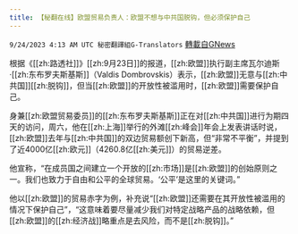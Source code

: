 ```yaml
---
title: 【秘翻在线】欧盟贸易负责人：欧盟不想与中共国脱钩，但必须保护自己
---
```

`9/24/2023 4:13 AM UTC 秘密翻譯組G-Translators` [轉載自GNews](https://gnews.org/articles/1732821)

根据《[[zh:路透社]]》[[zh:9月23日]]的报道，[[zh:欧盟]]执行副主席瓦尔迪斯·[[zh:东布罗夫斯基斯]]（Valdis Dombrovskis）表示，[[zh:欧盟]]无意与[[zh:中共国]][[zh:脱钩]]，但当[[zh:欧盟]]的开放性被滥用时，[[zh:欧盟]]需要保护自己。

身兼[[zh:欧盟贸易委员]]的[[zh:东布罗夫斯基斯]]正在对[[zh:中共国]]进行为期四天的访问，周六，他在[[zh:上海]]举行的外滩[[zh:峰会]]年会上发表讲话时说，[[zh:欧盟]]去年与[[zh:中共国]]的双边贸易额创下新高，但“非常不平衡”，并提到了近4000亿[[zh:欧元]]（4260.8亿[[zh:美元]]）的贸易逆差。

他宣称，“在成员国之间建立一个开放的[[zh:市场]]是[[zh:欧盟]]的创始原则之一。我们也致力于自由和公平的全球贸易。‘公平’是这里的关键词。”

他以[[zh:欧盟]]的贸易赤字为例，补充说“[[zh:欧盟]]还需要在其开放性被滥用的情况下保护自己”，“这意味着要尽量减少我们对特定战略产品的战略依赖，但[[zh:欧盟]]的[[zh:经济战]]略重点是去风险，而不是[[zh:脱钩]]。”
